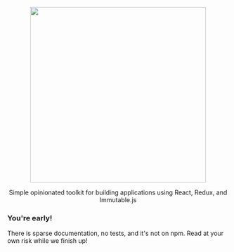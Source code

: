<p align='center'>
  <img src='https://cloud.githubusercontent.com/assets/425716/12767211/d7fa856c-c9bc-11e5-82cb-99cf540330cb.png' width='400'/>
  <p align='center'>Simple opinionated toolkit for building applications using React, Redux, and Immutable.js</p>
</p>

### You're early!

There is sparse documentation, no tests, and it's not on npm. Read at your own risk while we finish up!
